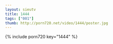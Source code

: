 ```yaml
--- 
layout: sieutv
title: 1444
tags: ["001"]
thumb: http://porn720.net/video/1444/poster.jpg
---
```

{% include porn720 key="1444" %} 
